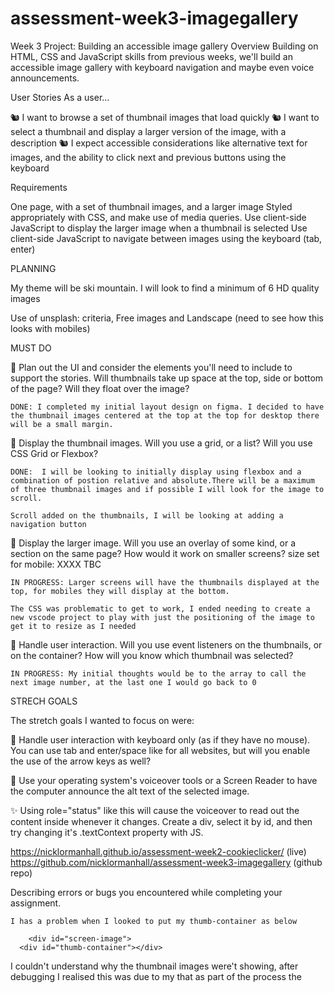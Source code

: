 # assessment-week3-imagegallery

Week 3 Project: Building an accessible image gallery Overview Building on HTML, CSS and JavaScript skills from previous weeks, we'll build an accessible image gallery with keyboard navigation and maybe even voice announcements.

User Stories
As a user...

🐿️ I want to browse a set of thumbnail images that load quickly
🐿️ I want to select a thumbnail and display a larger version of the image, with a description
🐿️ I expect accessible considerations like alternative text for images, and the ability to click next and previous buttons using the keyboard

Requirements

One page, with a set of thumbnail images, and a larger image
Styled appropriately with CSS, and make use of media queries.
Use client-side JavaScript to display the larger image when a thumbnail is selected
Use client-side JavaScript to navigate between images using the keyboard (tab, enter)

PLANNING

My theme will be ski mountain. I will look to find a minimum of 6 HD quality images

Use of unsplash: criteria, Free images and Landscape (need to see how this looks with mobiles)

MUST DO

🎯 Plan out the UI and consider the elements you'll need to include to support the stories. Will thumbnails take up space at the top, side or bottom of the page? Will they float over the image?

    DONE: I completed my initial layout design on figma. I decided to have the thumbnail images centered at the top at the top for desktop there will be a small margin.

🎯 Display the thumbnail images. Will you use a grid, or a list? Will you use CSS Grid or Flexbox?

    DONE:  I will be looking to initially display using flexbox and a combination of postion relative and absolute.There will be a maximum of three thumbnail images and if possible I will look for the image to scroll.

    Scroll added on the thumbnails, I will be looking at adding a navigation button

🎯 Display the larger image. Will you use an overlay of some kind, or a section on the same page? How would it work on smaller screens?
size set for mobile: XXXX TBC

    IN PROGRESS: Larger screens will have the thumbnails displayed at the top, for mobiles they will display at the bottom.

    The CSS was problematic to get to work, I ended needing to create a new vscode project to play with just the positioning of the image to get it to resize as I needed

🎯 Handle user interaction. Will you use event listeners on the thumbnails, or on the container? How will you know which thumbnail was selected?

    IN PROGRESS: My initial thoughts would be to the array to call the next image number, at the last one I would go back to 0

STRECH GOALS

The stretch goals I wanted to focus on were:

🏹 Handle user interaction with keyboard only (as if they have no mouse). You can use tab and enter/space like for all websites, but will you enable the use of the arrow keys as well?

🏹 Use your operating system's voiceover tools or a Screen Reader to have the computer announce the alt text of the selected image.

✨ Using role="status" like this will cause the voiceover to read out the content inside whenever it changes. Create a div, select it by id, and then try changing it's .textContext property with JS. <div id="announcer" role="status" aria-live="assertive" aria-atomic="true"></div>

https://nicklormanhall.github.io/assessment-week2-cookieclicker/ (live) https://github.com/nicklormanhall/assessment-week3-imagegallery (github repo)

Describing errors or bugs you encountered while completing your assignment.

    I has a problem when I looked to put my thumb-container as below

        <div id="screen-image">
      <div id="thumb-container"></div>

  </div>

I couldn't understand why the thumbnail images were't showing, after debugging I realised this was due to my that as part of the process the
